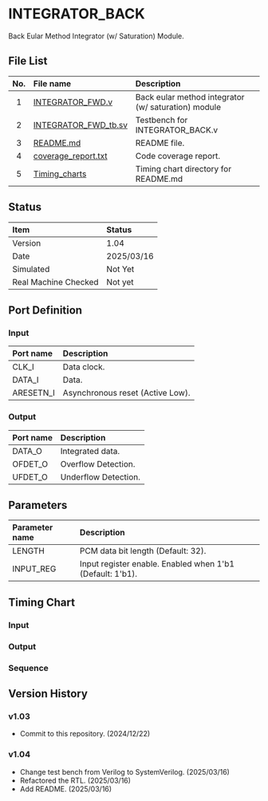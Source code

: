 # INTEGRATOR_BACK
Back Eular Method Integrator (w/ Saturation) Module.

## File List
| No. |File name|Description|
|:---:|:-------------------------|:----------|
|  1  |[INTEGRATOR_FWD.v](https://github.com/AUDIY/AUDIY_Verilog_IP/blob/main/INTEGRATOR/INTEGRATOR_BACK/INTEGRATOR_BACK.v)|Back eular method integrator (w/ saturation) module|
|  2  |[INTEGRATOR_FWD_tb.sv](https://github.com/AUDIY/AUDIY_Verilog_IP/blob/main/INTEGRATOR/INTEGRATOR_BACK/INTEGRATOR_BACK_tb.sv)|Testbench for INTEGRATOR_BACK.v|
|  3  |[README.md](https://github.com/AUDIY/AUDIY_Verilog_IP/blob/main/INTEGRATOR/INTEGRATOR_BACK/README.md)|README file.|
|  4  |[coverage_report.txt](https://github.com/AUDIY/AUDIY_Verilog_IP/blob/main/INTEGRATOR/INTEGRATOR_BACK/coverage_report.txt)|Code coverage report.|
|  5  |[Timing_charts](https://github.com/AUDIY/AUDIY_Verilog_IP/tree/main/INTEGRATOR/INTEGRATOR_BACK/Timing_charts)|Timing chart directory for README.md|

## Status
|Item|Status|
|:------|:---------|
|Version|1.04|
|Date   |2025/03/16|
|Simulated|Not Yet|
|Real Machine Checked|Not yet|

## Port Definition
### Input
|Port name|Description|
|:--------|:----------|
|CLK_I|Data clock.|
|DATA_I|Data.|
|ARESETN_I|Asynchronous reset (Active Low).|

### Output
|Port name|Description|
|:--------|:----------|
|DATA_O|Integrated data.|
|OFDET_O|Overflow Detection.|
|UFDET_O|Underflow Detection.|

## Parameters
|Parameter name|Description|
|:-------------|:----------|
|LENGTH|PCM data bit length (Default: 32).|
|INPUT_REG|Input register enable. Enabled when 1'b1 (Default: 1'b1).|

## Timing Chart
### Input
### Output
### Sequence
## Version History
### v1.03
- Commit to this repository. (2024/12/22)
### v1.04
- Change test bench from Verilog to SystemVerilog. (2025/03/16)
- Refactored the RTL. (2025/03/16)
- Add README. (2025/03/16)
